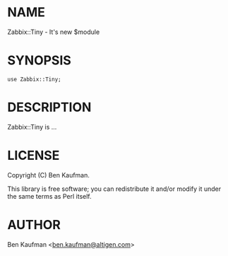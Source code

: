 # NAME

Zabbix::Tiny - It's new $module

# SYNOPSIS

    use Zabbix::Tiny;

# DESCRIPTION

Zabbix::Tiny is ...

# LICENSE

Copyright (C) Ben Kaufman.

This library is free software; you can redistribute it and/or modify
it under the same terms as Perl itself.

# AUTHOR

Ben Kaufman &lt;ben.kaufman@altigen.com>
